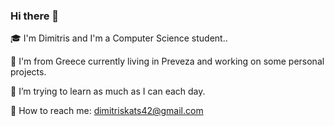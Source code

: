 ### Hi there 👋

🎓 I'm Dimitris and I'm a Computer Science student..

🏢 I'm from Greece currently living in Preveza and working on some personal projects.

🙋 I’m trying to learn as much as I can each day.

📧 How to reach me: dimitriskats42@gmail.com
